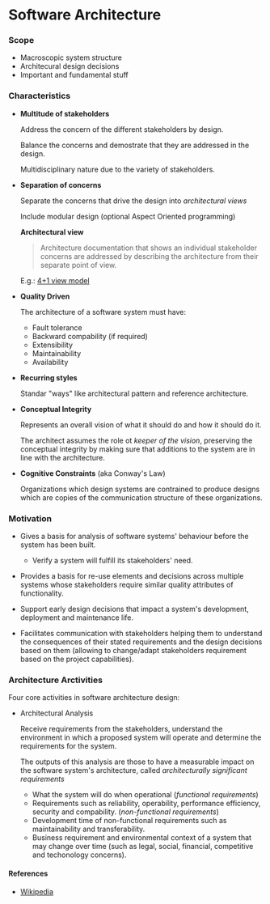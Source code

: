 # Software Architecture


### Scope
- Macroscopic system structure
- Architecural design decisions
- Important and fundamental stuff


### Characteristics
- **Multitude of stakeholders**

	Address the concern of the different stakeholders by design.

	Balance the concerns and demostrate that they are addressed in the design.

	Multidisciplinary nature due to the variety of stakeholders.

- **Separation of concerns**

	Separate the concerns that drive the design into _architectural views_

	Include modular design (optional Aspect Oriented programming)

	**Architectural view**
	> Architecture documentation that shows an individual stakeholder concerns are addressed by describing the architecture from their separate point of view.

	E.g.: [4+1 view model](./4+1_architectural_view_model.md)

- **Quality Driven**

	The architecture of a software system must have:
	- Fault tolerance
	- Backward compability (if required)
	- Extensibility
	- Maintainability
	- Availability

- **Recurring styles**

	Standar "ways" like architectural pattern and reference architecture.

- **Conceptual Integrity**

	Represents an overall vision of what it should do and how it should do it.

	The architect assumes the role ot *keeper of the vision*, preserving the conceptual integrity by making sure that additions to the system are in line with the architecture.

- **Cognitive Constraints** (aka Conway's Law)

	Organizations which design systems are contrained to produce designs which are copies of the communication structure of these organizations.


### Motivation

- Gives a basis for analysis of software systems' behaviour before the system has been built.
	- Verify a system will fulfill its stakeholders' need.

- Provides a basis for re-use elements and decisions across multiple systems whose stakeholders require similar quality attributes of functionality.

- Support early design decisions that impact a system's development, deployment and maintenance life.

- Facilitates communication with stakeholders helping them to understand the consequences of their stated requirements and the design decisions based on them (allowing to change/adapt stakeholders requirement based on the project capabilities).


### Architecture Arctivities

Four core activities in software architecture design:

- Architectural Analysis

	Receive requirements from the stakeholders, understand the environment in which a proposed system will operate and determine the requirements for the system.

	The outputs of this analysis are those to have a measurable impact on the software system's architecture, called *architecturally significant requirements*

	- What the system will do when operational (*functional requirements*)
	- Requirements such as reliability, operability, performance efficiency, security and compability. (*non-functional requirements*)
	- Development time of non-functional requirements such as maintainability and transferability.
	- Business requirement and environmental context of a system that may change over time (such as legal, social, financial, competitive and techonology concerns).


#### References
- [Wikipedia](https://en.wikipedia.org/wiki/Software_architecture)
